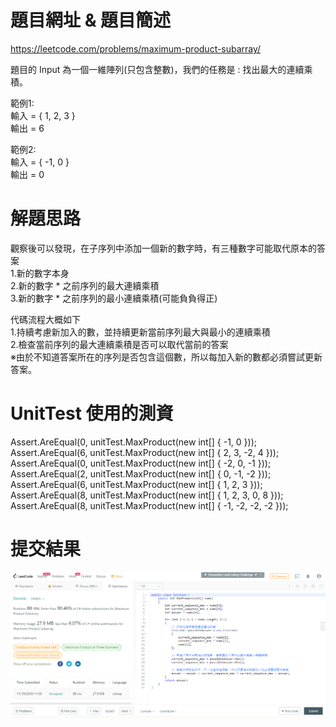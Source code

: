 # 題目網址 & 題目簡述  
https://leetcode.com/problems/maximum-product-subarray/  
  
題目的 Input 為一個一維陣列(只包含整數)，我們的任務是 : 找出最大的連續乘積。  
  
範例1:  
輸入 = { 1, 2, 3 }  
輸出 = 6  
  
範例2:  
輸入 = { -1, 0 }  
輸出 = 0  
  
# 解題思路  
觀察後可以發現，在子序列中添加一個新的數字時，有三種數字可能取代原本的答案  
1.新的數字本身  
2.新的數字 * 之前序列的最大連續乘積  
3.新的數字 * 之前序列的最小連續乘積(可能負負得正)  
  
代碼流程大概如下  
1.持續考慮新加入的數，並持續更新當前序列最大與最小的連續乘積  
2.檢查當前序列的最大連續乘積是否可以取代當前的答案  
※由於不知道答案所在的序列是否包含這個數，所以每加入新的數都必須嘗試更新答案。  
  
# UnitTest 使用的測資  
Assert.AreEqual(0, unitTest.MaxProduct(new int[] { -1, 0 }));  
Assert.AreEqual(6, unitTest.MaxProduct(new int[] { 2, 3, -2, 4 }));  
Assert.AreEqual(0, unitTest.MaxProduct(new int[] { -2, 0, -1 }));  
Assert.AreEqual(2, unitTest.MaxProduct(new int[] { 0, -1, -2 }));  
Assert.AreEqual(6, unitTest.MaxProduct(new int[] { 1, 2, 3 }));  
Assert.AreEqual(8, unitTest.MaxProduct(new int[] { 1, 2, 3, 0, 8 }));  
Assert.AreEqual(8, unitTest.MaxProduct(new int[] { -1, -2, -2, -2 }));  
  
# 提交結果  
![image](https://raw.githubusercontent.com/Jacky20200711/LeetCode/master/Q152(Maximum%20Product%20Subarray)/SuccessShot.PNG)  
&emsp;  
&emsp;  

